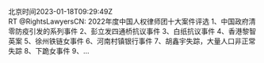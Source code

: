 北京时间2023-01-18T09:29:49Z<br>RT @RightsLawyersCN: 2022年度中国人权律师团十大案件评选
1、中国政府清零防疫引发的系列事件
2、彭立发四通桥抗议事件
3、白纸抗议事件
4、香港黎智英案
5、徐州铁链女事件
6、河南村镇银行事件
7、胡鑫宇失踪，大量人口非正常失踪
8、下跪女事件
9、…<br><br><br>